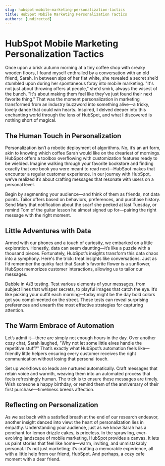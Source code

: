 ```yaml
---
slug: hubspot-mobile-marketing-personalization-tactics
title: HubSpot Mobile Marketing Personalization Tactics
authors: [undirected]
---
```


# HubSpot Mobile Marketing Personalization Tactics

Once upon a brisk autumn morning at a tiny coffee shop with creaky wooden floors, I found myself enthralled by a conversation with an old friend, Sarah. In between sips of her flat white, she revealed a secret she’d stumbled upon during her spontaneous foray into mobile marketing. "It's not just about throwing offers at people," she’d smirk, always the wisest of the bunch. "It's about making them feel like they’ve just found their next favorite thing." That was the moment personalization in marketing transformed from an industry buzzword into something alive—a tricky, lovely dance that could win hearts. Inspired, I delved deeper into this enchanting world through the lens of HubSpot, and what I discovered is nothing short of magical.

## The Human Touch in Personalization

Personalization isn’t a robotic deployment of algorithms. No, it’s an art form, akin to knowing which coffee Sarah would like on the dreariest of mornings. HubSpot offers a toolbox overflowing with customization features ready to be wielded. Imagine walking through your favorite bookstore and finding exactly that one book you were meant to read next—HubSpot makes that encounter a regular customer experience. In our journey with HubSpot, we’ve realized it’s about crafting messages that resonate with users on a personal level.

Begin by segmenting your audience—and think of them as friends, not data points. Tailor offers based on behaviors, preferences, and purchase history. Send Mary that notification about the scarf she peeked at last Tuesday, or remind Tom of the guitar lesson he almost signed up for—pairing the right message with the right moment.

## Little Adventures with Data

Armed with our phones and a touch of curiosity, we embarked on a little exploration. Honestly, data can seem daunting—it’s like a puzzle with a thousand pieces. Fortunately, HubSpot’s insights transform this data chaos into a symphony. Here's the trick: treat insights like conversations. Just as I'd remember the quirky fact that Sarah's favorite flower is a sunflower, HubSpot memorizes customer interactions, allowing us to tailor our messages.

Dabble in A/B testing. Test various elements of your messages, from subject lines that whisper secrets, to playful images that catch the eye. It’s like picking your outfit each morning—today might be the day bold colors get you complimented on the street. These tests can reveal surprising preferences and unearth the most effective strategies for capturing attention.

## The Warm Embrace of Automation

Let’s admit it—there are simply not enough hours in the day. Over another cozy chat, Sarah laughed, "Why not let some little elves handle the repetitive stuff?" That’s exactly what HubSpot’s automation feels like—friendly little helpers ensuring every customer receives the right communication without losing that personal touch.

Set up workflows so leads are nurtured automatically. Craft messages that retain voice and warmth, weaving them into an automated process that feels refreshingly human. The trick is to ensure these messages are timely. Wish someone a happy birthday, or remind them of the anniversary of their first purchase—timeliness breeds affection.

## Reflecting on Personalization

As we sat back with a satisfied breath at the end of our research endeavor, another insight danced into view: the heart of personalization lies in empathy. Understanding your audience, just as we know Sarah has a penchant for lemon drizzle cakes, is priceless. In the sprawling, ever-evolving landscape of mobile marketing, HubSpot provides a canvas. It lets us paint stories that feel like home—warm, inviting, and unmistakably personal. It’s not just marketing; it’s crafting a memorable experience, all with a little help from our friend, HubSpot. And perhaps, a cozy cafe moment with a dear friend.
